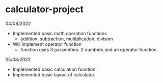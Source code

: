 # calculator-project
04/08/2022
- Implemented basic math operation functions
    - addition, subtraction, multiplication, division
- Will implement operator function
    - function uses 3 parameters: 2 numbers and an operator function.

05/08/2022
- Implemented basic calculation function.
- Implemented basic layout of calculator.